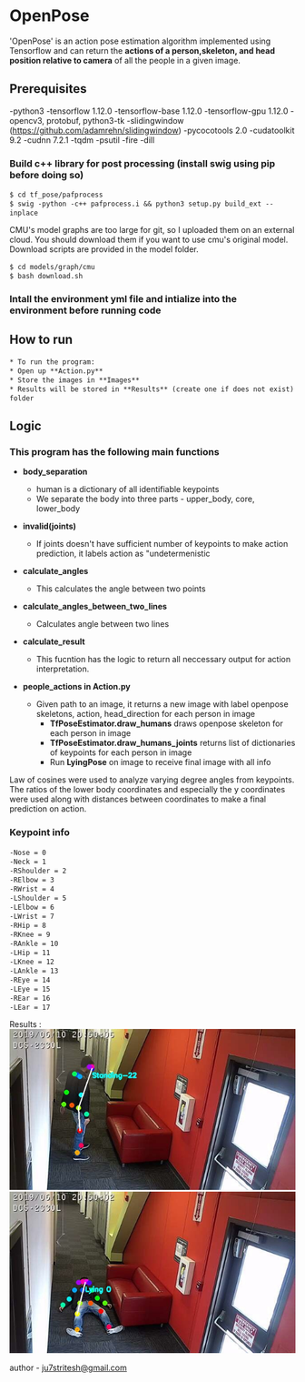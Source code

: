 # OpenPose

'OpenPose' is an action pose estimation algorithm implemented using Tensorflow and can return the **actions of a person,skeleton, and head position relative to camera** of all the people in a given image. 

## Prerequisites

-python3
-tensorflow 1.12.0
-tensorflow-base 1.12.0
-tensorflow-gpu 1.12.0
-opencv3, protobuf, python3-tk
-slidingwindow (https://github.com/adamrehn/slidingwindow)
-pycocotools 2.0
-cudatoolkit 9.2
-cudnn 7.2.1
-tqdm
-psutil
-fire
-dill

### Build c++ library for post processing (install swig using pip before doing so)
```
$ cd tf_pose/pafprocess
$ swig -python -c++ pafprocess.i && python3 setup.py build_ext --inplace
```

CMU's model graphs are too large for git, so I uploaded them on an external cloud. You should download them if you want to use cmu's original model. Download scripts are provided in the model folder.

```
$ cd models/graph/cmu
$ bash download.sh
```

### Intall the environment yml file and intialize into the environment before running code


## How to run
	* To run the program:
	* Open up **Action.py**
	* Store the images in **Images**
	* Results will be stored in **Results** (create one if does not exist) folder

## Logic
### This program has the following main functions

- **body_separation**
 	* human is a dictionary of all identifiable keypoints
 	* We separate the body into three parts - upper_body, core, lower_body

- **invalid(joints)**
 	* If joints doesn't have sufficient number of keypoints to make action prediction, it labels action as "undetermenistic

- **calculate_angles**
 	* This calculates the angle between two points

- **calculate_angles_between_two_lines**
 	* Calculates angle between two lines 

- **calculate_result**
 	* This fucntion has the logic to return all neccessary output for action interpretation.
- **people_actions in Action.py**
 	* Given path to an image, it returns a new image with label openpose skeletons, action, head_direction for each person in image
  		* **TfPoseEstimator.draw_humans** draws openpose skeleton for each person in image
  		* **TfPoseEstimator.draw_humans_joints** returns list of dictionaries of keypoints for each person in image
  		* Run **LyingPose** on image to receive final image with all info 


Law of cosines were used to analyze varying degree angles from keypoints. The ratios of the lower body coordinates
and especially the y coordinates were used along with distances between coordinates to make a final prediction on action.

### Keypoint info
	-Nose = 0
	-Neck = 1
	-RShoulder = 2
	-RElbow = 3
	-RWrist = 4
	-LShoulder = 5
	-LElbow = 6
	-LWrist = 7
	-RHip = 8
	-RKnee = 9
	-RAnkle = 10
	-LHip = 11
	-LKnee = 12
	-LAnkle = 13
	-REye = 14
	-LEye = 15
	-REar = 16
	-LEar = 17

Results :
![580.jpg](Results%2F580.jpg)
![480.jpg](Results%2F480.jpg)

author - ju7stritesh@gmail.com